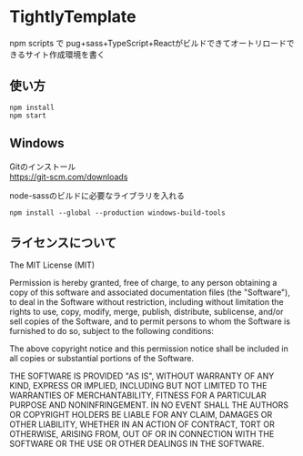 # TightlyTemplate
npm scripts で pug+sass+TypeScript+Reactがビルドできてオートリロードできるサイト作成環境を書く  

## 使い方

```
npm install  
npm start
```

## Windows

Gitのインストール  
https://git-scm.com/downloads


node-sassのビルドに必要なライブラリを入れる
```
npm install --global --production windows-build-tools
```



## ライセンスについて

The MIT License (MIT)

Permission is hereby granted, free of charge, to any person obtaining a copy
of this software and associated documentation files (the "Software"), to deal
in the Software without restriction, including without limitation the rights
to use, copy, modify, merge, publish, distribute, sublicense, and/or sell
copies of the Software, and to permit persons to whom the Software is
furnished to do so, subject to the following conditions:

The above copyright notice and this permission notice shall be included in all
copies or substantial portions of the Software.

THE SOFTWARE IS PROVIDED "AS IS", WITHOUT WARRANTY OF ANY KIND, EXPRESS OR
IMPLIED, INCLUDING BUT NOT LIMITED TO THE WARRANTIES OF MERCHANTABILITY,
FITNESS FOR A PARTICULAR PURPOSE AND NONINFRINGEMENT. IN NO EVENT SHALL THE
AUTHORS OR COPYRIGHT HOLDERS BE LIABLE FOR ANY CLAIM, DAMAGES OR OTHER
LIABILITY, WHETHER IN AN ACTION OF CONTRACT, TORT OR OTHERWISE, ARISING FROM,
OUT OF OR IN CONNECTION WITH THE SOFTWARE OR THE USE OR OTHER DEALINGS IN THE
SOFTWARE.
